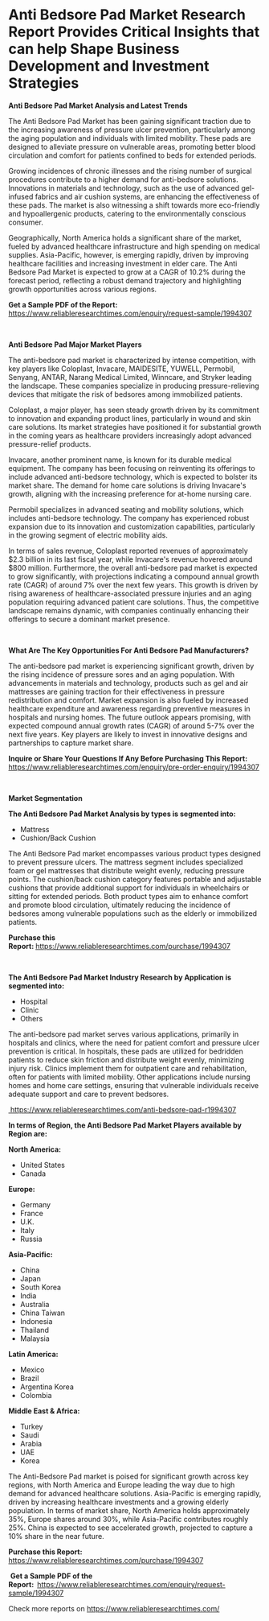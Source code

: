 <p><h1>Anti Bedsore Pad Market Research Report Provides Critical Insights that can help Shape Business Development and Investment Strategies</h1></p><p><strong>Anti Bedsore Pad Market Analysis and Latest Trends</strong></p>
<p><p>The Anti Bedsore Pad Market has been gaining significant traction due to the increasing awareness of pressure ulcer prevention, particularly among the aging population and individuals with limited mobility. These pads are designed to alleviate pressure on vulnerable areas, promoting better blood circulation and comfort for patients confined to beds for extended periods. </p><p>Growing incidences of chronic illnesses and the rising number of surgical procedures contribute to a higher demand for anti-bedsore solutions. Innovations in materials and technology, such as the use of advanced gel-infused fabrics and air cushion systems, are enhancing the effectiveness of these pads. The market is also witnessing a shift towards more eco-friendly and hypoallergenic products, catering to the environmentally conscious consumer.</p><p>Geographically, North America holds a significant share of the market, fueled by advanced healthcare infrastructure and high spending on medical supplies. Asia-Pacific, however, is emerging rapidly, driven by improving healthcare facilities and increasing investment in elder care. The Anti Bedsore Pad Market is expected to grow at a CAGR of 10.2% during the forecast period, reflecting a robust demand trajectory and highlighting growth opportunities across various regions.</p></p>
<p><strong>Get a Sample PDF of the Report:&nbsp;</strong> <a href="https://www.reliableresearchtimes.com/enquiry/request-sample/1994307?utm_campaign=2464&utm_medium=2&utm_source=Github&utm_content=ia&utm_term=04032025&utm_id=anti-bedsore-pad">https://www.reliableresearchtimes.com/enquiry/request-sample/1994307</a></p>
<p>&nbsp;</p>
<p><strong>Anti Bedsore Pad Major Market Players</strong></p>
<p><p>The anti-bedsore pad market is characterized by intense competition, with key players like Coloplast, Invacare, MAIDESITE, YUWELL, Permobil, Senyang, ANTAR, Narang Medical Limited, Winncare, and Stryker leading the landscape. These companies specialize in producing pressure-relieving devices that mitigate the risk of bedsores among immobilized patients.</p><p>Coloplast, a major player, has seen steady growth driven by its commitment to innovation and expanding product lines, particularly in wound and skin care solutions. Its market strategies have positioned it for substantial growth in the coming years as healthcare providers increasingly adopt advanced pressure-relief products.</p><p>Invacare, another prominent name, is known for its durable medical equipment. The company has been focusing on reinventing its offerings to include advanced anti-bedsore technology, which is expected to bolster its market share. The demand for home care solutions is driving Invacare's growth, aligning with the increasing preference for at-home nursing care.</p><p>Permobil specializes in advanced seating and mobility solutions, which includes anti-bedsore technology. The company has experienced robust expansion due to its innovation and customization capabilities, particularly in the growing segment of electric mobility aids.</p><p>In terms of sales revenue, Coloplast reported revenues of approximately $2.3 billion in its last fiscal year, while Invacare's revenue hovered around $800 million. Furthermore, the overall anti-bedsore pad market is expected to grow significantly, with projections indicating a compound annual growth rate (CAGR) of around 7% over the next few years. This growth is driven by rising awareness of healthcare-associated pressure injuries and an aging population requiring advanced patient care solutions. Thus, the competitive landscape remains dynamic, with companies continually enhancing their offerings to secure a dominant market presence.</p></p>
<p>&nbsp;</p>
<p><strong>What Are The Key Opportunities For Anti Bedsore Pad Manufacturers?</strong></p>
<p><p>The anti-bedsore pad market is experiencing significant growth, driven by the rising incidence of pressure sores and an aging population. With advancements in materials and technology, products such as gel and air mattresses are gaining traction for their effectiveness in pressure redistribution and comfort. Market expansion is also fueled by increased healthcare expenditure and awareness regarding preventive measures in hospitals and nursing homes. The future outlook appears promising, with expected compound annual growth rates (CAGR) of around 5-7% over the next five years. Key players are likely to invest in innovative designs and partnerships to capture market share.</p></p>
<p><strong>Inquire or Share Your Questions If Any Before Purchasing This Report:</strong> <a href="https://www.reliableresearchtimes.com/enquiry/pre-order-enquiry/1994307?utm_campaign=2464&utm_medium=2&utm_source=Github&utm_content=ia&utm_term=04032025&utm_id=anti-bedsore-pad">https://www.reliableresearchtimes.com/enquiry/pre-order-enquiry/1994307</a></p>
<p>&nbsp;</p>
<p><strong>Market Segmentation</strong></p>
<p><strong>The Anti Bedsore Pad Market Analysis by types is segmented into:</strong></p>
<p><ul><li>Mattress</li><li>Cushion/Back Cushion</li></ul></p>
<p><p>The Anti Bedsore Pad market encompasses various product types designed to prevent pressure ulcers. The mattress segment includes specialized foam or gel mattresses that distribute weight evenly, reducing pressure points. The cushion/back cushion category features portable and adjustable cushions that provide additional support for individuals in wheelchairs or sitting for extended periods. Both product types aim to enhance comfort and promote blood circulation, ultimately reducing the incidence of bedsores among vulnerable populations such as the elderly or immobilized patients.</p></p>
<p><strong>Purchase this Report:&nbsp;</strong><a href="https://www.reliableresearchtimes.com/purchase/1994307?utm_campaign=2464&utm_medium=2&utm_source=Github&utm_content=ia&utm_term=04032025&utm_id=anti-bedsore-pad">https://www.reliableresearchtimes.com/purchase/1994307</a></p>
<p>&nbsp;</p>
<p><strong>The Anti Bedsore Pad Market Industry Research by Application is segmented into:</strong></p>
<p><ul><li>Hospital</li><li>Clinic</li><li>Others</li></ul></p>
<p><p>The anti-bedsore pad market serves various applications, primarily in hospitals and clinics, where the need for patient comfort and pressure ulcer prevention is critical. In hospitals, these pads are utilized for bedridden patients to reduce skin friction and distribute weight evenly, minimizing injury risk. Clinics implement them for outpatient care and rehabilitation, often for patients with limited mobility. Other applications include nursing homes and home care settings, ensuring that vulnerable individuals receive adequate support and care to prevent bedsores.</p></p>
<p><a href="https://www.reliableresearchtimes.com/anti-bedsore-pad-r1994307?utm_campaign=2464&utm_medium=2&utm_source=Github&utm_content=ia&utm_term=04032025&utm_id=anti-bedsore-pad">&nbsp;https://www.reliableresearchtimes.com/anti-bedsore-pad-r1994307</a></p>
<p><strong>In terms of Region, the Anti Bedsore Pad Market Players available by Region are:</strong></p>
<p>
    <p> <strong> North America: </strong>
        <ul>
            <li>United States</li>
            <li>Canada</li>
        </ul>
        </p> 
    <p> <strong> Europe: </strong>
        <ul>
            <li>Germany</li>
            <li>France</li>
            <li>U.K.</li>
            <li>Italy</li>
            <li>Russia</li>
        </ul>
        </p> 
    <p> <strong> Asia-Pacific: </strong>
        <ul>
            <li>China</li>
            <li>Japan</li>
            <li>South Korea</li>
            <li>India</li>
            <li>Australia</li>
            <li>China Taiwan</li>
            <li>Indonesia</li>
            <li>Thailand</li>
            <li>Malaysia</li>
        </ul>
        </p> 
    <p> <strong> Latin America: </strong>
        <ul>
            <li>Mexico</li>
            <li>Brazil</li>
            <li>Argentina Korea</li>
            <li>Colombia</li>
        </ul>
        </p> 
    <p> <strong> Middle East & Africa: </strong>
        <ul>
            <li>Turkey</li>
            <li>Saudi</li>
            <li>Arabia</li>
            <li>UAE</li>
            <li>Korea</li>
        </ul>
    </p>
    </p>
<p><p>The Anti-Bedsore Pad market is poised for significant growth across key regions, with North America and Europe leading the way due to high demand for advanced healthcare solutions. Asia-Pacific is emerging rapidly, driven by increasing healthcare investments and a growing elderly population. In terms of market share, North America holds approximately 35%, Europe shares around 30%, while Asia-Pacific contributes roughly 25%. China is expected to see accelerated growth, projected to capture a 10% share in the near future.</p></p>
<p><strong>Purchase this Report: </strong><a href="https://www.reliableresearchtimes.com/purchase/1994307?utm_campaign=2464&utm_medium=2&utm_source=Github&utm_content=ia&utm_term=04032025&utm_id=anti-bedsore-pad">https://www.reliableresearchtimes.com/purchase/1994307</a></p>
<p>&nbsp;<strong>Get a Sample PDF of the Report:&nbsp;&nbsp;</strong><a href="https://www.reliableresearchtimes.com/enquiry/request-sample/1994307?utm_campaign=2464&utm_medium=2&utm_source=Github&utm_content=ia&utm_term=04032025&utm_id=anti-bedsore-pad">https://www.reliableresearchtimes.com/enquiry/request-sample/1994307</a></p>
<p><strong></strong></p>
<p>Check more reports on <a href="https://www.reliableresearchtimes.com/?utm_campaign=2464&utm_medium=2&utm_source=Github&utm_content=ia&utm_term=04032025&utm_id=anti-bedsore-pad">https://www.reliableresearchtimes.com/</a></p>